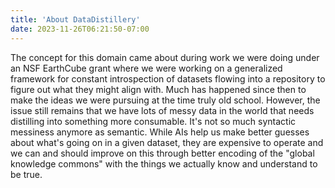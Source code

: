 ```yaml
---
title: 'About DataDistillery'
date: 2023-11-26T06:21:50-07:00
---
```


The concept for this domain came about during work we were doing under an NSF EarthCube grant where we were working on a generalized framework for constant introspection of datasets flowing into a repository to figure out what they might align with. Much has happened since then to make the ideas we were pursuing at the time truly old school. However, the issue still remains that we have lots of messy data in the world that needs distilling into something more consumable. It's not so much syntactic messiness anymore as semantic. While AIs help us make better guesses about what's going on in a given dataset, they are expensive to operate and we can and should improve on this through better encoding of the "global knowledge commons" with the things we actually know and understand to be true.
